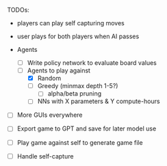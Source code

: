 
TODOs: 

- players can play self capturing moves
- user plays for both players when AI passes

- Agents
  - [ ] Write policy network to evaluate board values
  - [ ] Agents to play against
    - [x] Random
    - [ ] Greedy (minmax depth 1-5?)
      - [ ] alpha/beta pruning
    - [ ] NNs with X parameters & Y compute-hours

- [ ] More GUIs everywhere
- [ ] Export game to GPT and save for later model use

- [ ] Play game against self to generate game file
- [ ] Handle self-capture